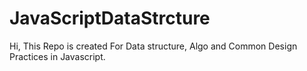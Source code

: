 # JavaScriptDataStrcture


Hi, This Repo is created For Data structure, Algo and Common Design Practices in Javascript.
